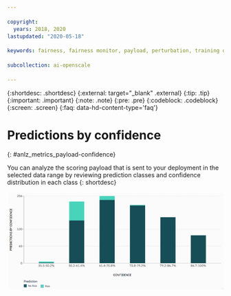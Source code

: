 ```yaml
---

copyright:
  years: 2018, 2020
lastupdated: "2020-05-18"

keywords: fairness, fairness monitor, payload, perturbation, training data, debiased

subcollection: ai-openscale

---
```


{:shortdesc: .shortdesc}
{:external: target="_blank" .external}
{:tip: .tip}
{:important: .important}
{:note: .note}
{:pre: .pre}
{:codeblock: .codeblock}
{:screen: .screen}
{:faq: data-hd-content-type='faq'}


# Predictions by confidence
{: #anlz_metrics_payload-confidence}

You can analyze the scoring payload that is sent to your deployment in the selected data range by reviewing prediction classes and confidence distribution in each class
{: shortdesc}

   ![A chart that maps prediction by confidence distribution](images/wos_by_confidence.png)
